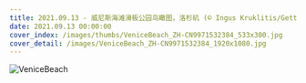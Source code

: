 ```yaml
---
title: 2021.09.13 - 威尼斯海滩滑板公园鸟瞰图，洛杉矶 (© Ingus Kruklitis/Getty Images)
date: 2021.09.13 00:00:00
cover_index: /images/thumbs/VeniceBeach_ZH-CN9971532384_533x300.jpg
cover_detail: /images/VeniceBeach_ZH-CN9971532384_1920x1080.jpg
---
```


![VeniceBeach](/images/VeniceBeach_ZH-CN9971532384_1920x1080.jpg)
